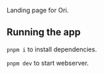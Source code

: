Landing page for Ori.

## Running the app

`pnpm i` to install dependencies.

`pnpm dev` to start webserver.
